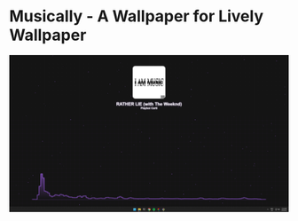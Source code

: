 # Musically - A Wallpaper for Lively Wallpaper
![Thumbnail](https://raw.githubusercontent.com/CorruptedFile2021/Musically-Wallpaper/refs/heads/main/Musically/thumbnail.jpg)
